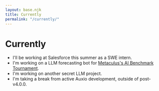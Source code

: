 ```yaml
---
layout: base.njk
title: Currently
permalink: "/currently/"
---
```


# Currently

- I'll be working at Salesforce this summer as a SWE intern.
- I'm working on a LLM forecasting bot for [Metaculus's AI Benchmark Tournament](https://www.metaculus.com/aib/).
- I'm working on another secret LLM project.
- I'm taking a break from active Auxio development, outside of post-v4.0.0.
